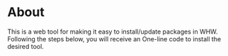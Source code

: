 # About
This is a web tool for making it easy to install/update packages in WHW. Following the steps below, you will receive an One-line code to install the desired tool.

